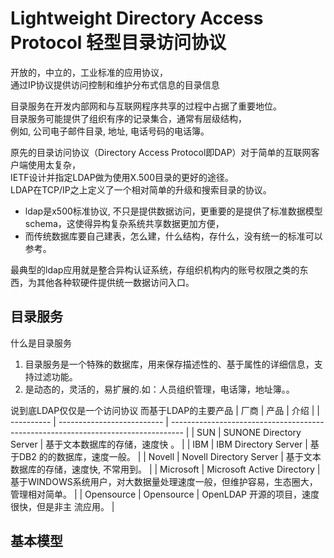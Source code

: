 # Lightweight Directory Access Protocol 轻型目录访问协议

开放的，中立的，工业标准的应用协议，  
通过IP协议提供访问控制和维护分布式信息的目录信息  

目录服务在开发内部网和与互联网程序共享的过程中占据了重要地位。  
目录服务可能提供了组织有序的记录集合，通常有层级结构，  
例如, 公司电子邮件目录, 地址, 电话号码的电话簿。  

原先的目录访问协议（Directory Access Protocol即DAP）对于简单的互联网客户端使用太复杂，  
IETF设计并指定LDAP做为使用X.500目录的更好的途径。  
LDAP在TCP/IP之上定义了一个相对简单的升级和搜索目录的协议。  

* ldap是x500标准协议, 不只是提供数据访问，更重要的是提供了标准数据模型schema，这使得异构复杂系统共享数据更加方便，
* 而传统数据库要自己建表，怎么建，什么结构，存什么，没有统一的标准可以参考。

最典型的ldap应用就是整合异构认证系统，存组织机构内的账号权限之类的东西，为其他各种软硬件提供统一数据访问入口。  


## 目录服务

什么是目录服务
1. 目录服务是一个特殊的数据库，用来保存描述性的、基于属性的详细信息，支持过滤功能。
2. 是动态的，灵活的，易扩展的.如：人员组织管理，电话簿，地址簿。。


说到底LDAP仅仅是一个访问协议
而基于LDAP的主要产品
| 厂商       | 产品                       | 介绍                                                                              |
| ---------- | -------------------------- | --------------------------------------------------------------------------------- |
| SUN        | SUNONE Directory Server    | 基于文本数据库的存储，速度快 。                                                   |
| IBM        | IBM Directory Server       | 基于DB2 的的数据库，速度一般。                                                    |
| Novell     | Novell Directory Server    | 基于文本数据库的存储，速度快, 不常用到。                                          |
| Microsoft  | Microsoft Active Directory | 基于WINDOWS系统用户，对大数据量处理速度一般，但维护容易，生态圈大，管理相对简单。 |
| Opensource | Opensource                 | OpenLDAP 开源的项目，速度很快，但是非主 流应用。                                  |

## 基本模型